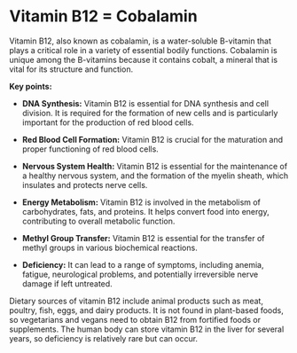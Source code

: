 # Vitamin B12 = Cobalamin

Vitamin B12, also known as cobalamin, is a water-soluble B-vitamin that plays a critical role in a variety of essential bodily functions. Cobalamin is unique among the B-vitamins because it contains cobalt, a mineral that is vital for its structure and function.

**Key points:**

* **DNA Synthesis:** Vitamin B12 is essential for DNA synthesis and cell division. It is required for the formation of new cells and is particularly important for the production of red blood cells.

* **Red Blood Cell Formation:** Vitamin B12  is crucial for the maturation and proper functioning of red blood cells.

* **Nervous System Health:** Vitamin B12 is essential for the maintenance of a healthy nervous system, and the formation of the myelin sheath, which insulates and protects nerve cells.

* **Energy Metabolism:** Vitamin B12 is involved in the metabolism of carbohydrates, fats, and proteins. It helps convert food into energy, contributing to overall metabolic function.

* **Methyl Group Transfer:** Vitamin B12 is essential for the transfer of methyl groups in various biochemical reactions.

* **Deficiency:** It can lead to a range of symptoms, including anemia, fatigue, neurological problems, and potentially irreversible nerve damage if left untreated.

Dietary sources of vitamin B12 include animal products such as meat, poultry, fish, eggs, and dairy products. It is not found in plant-based foods, so vegetarians and vegans need to obtain B12 from fortified foods or supplements. The human body can store vitamin B12 in the liver for several years, so deficiency is relatively rare but can occur.
